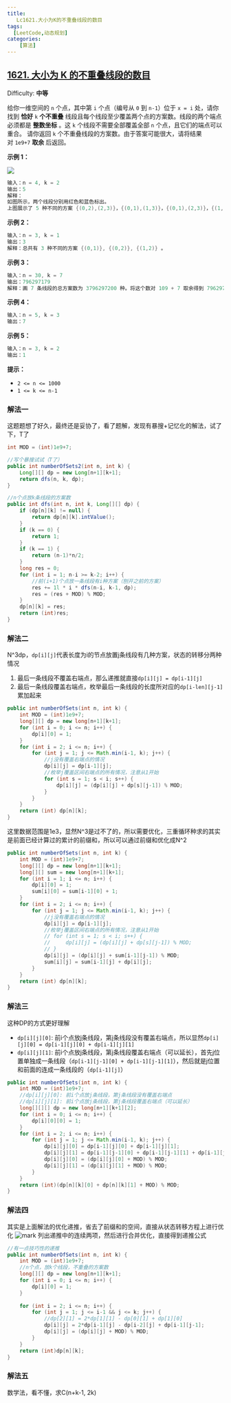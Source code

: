 ```yaml
---
title: 
   Lc1621.大小为K的不重叠线段的数目
tags: 
  [LeetCode,动态规划]
categories:
	[算法]
---
```


## [1621. 大小为 K 的不重叠线段的数目](https://leetcode-cn.com/problems/number-of-sets-of-k-non-overlapping-line-segments/)

Difficulty: **中等**


给你一维空间的 `n` 个点，其中第 `i` 个点（编号从 `0` 到 `n-1`）位于 `x = i` 处，请你找到 **恰好** `k` **个不重叠** 线段且每个线段至少覆盖两个点的方案数。线段的两个端点必须都是 **整数坐标** 。这 `k` 个线段不需要全部覆盖全部 `n` 个点，且它们的端点可以重合。
请你返回 `k` 个不重叠线段的方案数。由于答案可能很大，请将结果对 `1e9+7` **取余** 后返回。

**示例 1：**

![](https://i.loli.net/2020/11/24/CO2b9MBa5WFTNnU.png)

```c
输入：n = 4, k = 2
输出：5
解释：
如图所示，两个线段分别用红色和蓝色标出。
上图展示了 5 种不同的方案 {(0,2),(2,3)}，{(0,1),(1,3)}，{(0,1),(2,3)}，{(1,2),(2,3)}，{(0,1),(1,2)} 。
```

**示例 2：**

```c
输入：n = 3, k = 1
输出：3
解释：总共有 3 种不同的方案 {(0,1)}, {(0,2)}, {(1,2)} 。
```

**示例 3：**

```c
输入：n = 30, k = 7
输出：796297179
解释：画 7 条线段的总方案数为 3796297200 种。将这个数对 109 + 7 取余得到 796297179 。
```

**示例 4：**

```c
输入：n = 5, k = 3
输出：7
```

**示例 5：**

```c
输入：n = 3, k = 2
输出：1
```

**提示：**

*   `2 <= n <= 1000`
*   `1 <= k <= n-1`

### 解法一

这题题想了好久，最终还是妥协了，看了题解，发现有暴搜+记忆化的解法，试了下，T了
```java
int MOD = (int)1e9+7;

//写个暴搜试试（T了）
public int numberOfSets2(int n, int k) {
    Long[][] dp = new Long[n+1][k+1];
    return dfs(n, k, dp);
}

//n个点放k条线段的方案数
public int dfs(int n, int k, Long[][] dp) {
    if (dp[n][k] != null) {
        return dp[n][k].intValue();
    }
    if (k == 0) {
        return 1;
    }
    if (k == 1) {
        return (n-1)*n/2;
    }
    long res = 0;
    for (int i = 1; n-i >= k-2; i++) {
        //前(i+1)个点放一条线段有i种方案（刨开之前的方案）
        res += 1l * i * dfs(n-i, k-1, dp);
        res = (res + MOD) % MOD;
    }
    dp[n][k] = res;
    return (int)res;
}
```

### 解法二

N^3dp，`dp[i][j]`代表长度为i的节点放置j条线段有几种方案，状态的转移分两种情况
1. 最后一条线段不覆盖右端点，那么递推就直接`dp[i][j] = dp[i-1][j]`
2. 最后一条线段覆盖右端点，枚举最后一条线段的长度所对应的`dp[i-len][j-1]`累加起来

```java
public int numberOfSets(int n, int k) {
    int MOD = (int)1e9+7;
    long[][] dp = new long[n+1][k+1];
    for (int i = 0; i <= n; i++) {
        dp[i][0] = 1;
    }
    for (int i = 2; i <= n; i++) {
        for (int j = 1; j <= Math.min(i-1, k); j++) {
            //j没有覆盖右端点的情况
            dp[i][j] = dp[i-1][j];
            //枚举j覆盖区间右端点的所有情况，注意从1开始
            for (int s = 1; s < i; s++) {
                dp[i][j] = (dp[i][j] + dp[s][j-1]) % MOD;
            }
        }
    }
    return (int) dp[n][k];
}
```
这里数据范围是1e3，显然N^3是过不了的，所以需要优化，三重循环种求的其实是前面已经计算过的累计的前缀和，所以可以通过前缀和优化成N^2
```java
public int numberOfSets(int n, int k) {
    int MOD = (int)1e9+7;
    long[][] dp = new long[n+1][k+1];
    long[][] sum = new long[n+1][k+1];
    for (int i = 1; i <= n; i++) {
        dp[i][0] = 1;
        sum[i][0] = sum[i-1][0] + 1; 
    }
    for (int i = 2; i <= n; i++) {
        for (int j = 1; j <= Math.min(i-1, k); j++) {
            //j没有覆盖右端点的情况
            dp[i][j] = dp[i-1][j];
            //枚举j覆盖区间右端点的所有情况，注意从1开始
            // for (int s = 1; s < i; s++) {
            //     dp[i][j] = (dp[i][j] + dp[s][j-1]) % MOD;
            // }
            dp[i][j] = (dp[i][j] + sum[i-1][j-1]) % MOD;
            sum[i][j] = sum[i-1][j] + dp[i][j];
        }
    }
    return (int) dp[n][k];
}
```

### 解法三

这种DP的方式更好理解
- `dp[i][j][0]`: 前i个点放j条线段，第j条线段没有覆盖右端点，所以显然`dp[i][j][0] = dp[i-1][j][0] + dp[i-1][j][1]`
- `dp[i][j][1]`: 前i个点放j条线段，第j条线段覆盖右端点（可以延长），首先j位置单独成一条线段（`dp[i-1][j-1][0] + dp[i-1][j-1][1]`），然后就是j位置和前面的连成一条线段的（`dp[i-1][j]`）

```java
public int numberOfSets(int n, int k) {
    int MOD = (int)1e9+7;
    //dp[i][j][0]: 前i个点放j条线段，第j条线段没有覆盖右端点
    //dp[i][j][1]: 前i个点放j条线段，第j条线段覆盖右端点（可以延长）
    long[][][] dp = new long[n+1][k+1][2];
    for (int i = 0; i <= n; i++) {
        dp[i][0][0] = 1;
    }
    for (int i = 2; i <= n; i++) {
        for (int j = 1; j <= Math.min(i-1, k); j++) {
            dp[i][j][0] = dp[i-1][j][0] + dp[i-1][j][1];
            dp[i][j][1] = dp[i-1][j-1][0] + dp[i-1][j-1][1] + dp[i-1][j][1];
            dp[i][j][0] = (dp[i][j][0] + MOD) % MOD;
            dp[i][j][1] = (dp[i][j][1] + MOD) % MOD;
        }
    }
    return (int)(dp[n][k][0] + dp[n][k][1] + MOD) % MOD;
}
```
### 解法四

其实是上面解法的优化递推，省去了前缀和的空间，直接从状态转移方程上进行优化
![mark](http://static.imlgw.top/blog/20201126/RxHR7Ushje0p.png?imageslim)
列出递推中的连续两项，然后进行合并优化，直接得到递推公式
```java
//有一点技巧性的递推
public int numberOfSets(int n, int k) {
    int MOD = (int)1e9+7;
    //n个点，放k个线段，不重叠的方案数
    long[][] dp = new long[n+1][k+1];
    for (int i = 0; i <= n; i++) {
        dp[i][0] = 1;
    }
    
    for (int i = 2; i <= n; i++) {
        for (int j = 1; j <= i-1 && j <= k; j++) {
            //dp[2][1] = 2*dp[1][1] - dp[0][1] + dp[1][0]
            dp[i][j] = 2*dp[i-1][j] - dp[i-2][j] + dp[i-1][j-1];
            dp[i][j] = (dp[i][j] + MOD) % MOD;
        }
    }
    return (int)dp[n][k];
}
```

### 解法五

数学法，看不懂，求C(n+k-1, 2k)